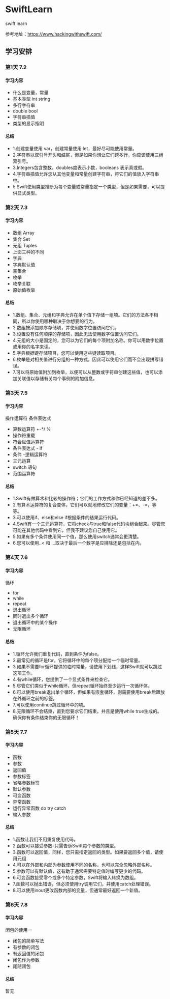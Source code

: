 # SwiftLearn
swift learn

参考地址：https://www.hackingwithswift.com/

## 学习安排
### 第1天 7.2
#### 学习内容
- 什么是变量，常量
- 基本类型 int string
- 多行字符串
- double bool
- 字符串插值
- 类型的显示指明

#### 总结
* 1.创建变量使用 var，创建常量使用 let，最好尽可能使用常量。
* 2.字符串以双引号开头和结尾，但是如果你想让它们跨多行，你应该使用三组双引号。
* 3.Integers包含整数，doubles度表示小数，booleans 表示真或假。
* 4.字符串插值允许您从其他变量和常量创建字符串，将它们的值放入字符串中。
* 5.Swift使用类型推断为每个变量或常量指定一个类型，但是如果需要，可以提供显式类型。

### 第2天 7.3
#### 学习内容
- 数组 Array
- 集合 Set
- 元组  Tuples
- 上面三种的不同
- 字典
- 字典默认值
- 空集合
- 枚举
- 枚举关联
- 原始值枚举

#### 总结
* 1.数组、集合、元组和字典允许在单个值下存储一组项。它们的方法各不相同，所以你使用哪种取决于你想要的行为。
* 2.数组按添加顺序存储项，并使用数字位置访问它们。
* 3.设置没有任何顺序的存储项，因此无法使用数字位置访问它们。
* 4.元组的大小是固定的，您可以为它们的每个项附加名称。你可以用数字位置或用你的名字来读。
* 5.字典根据键存储项目，您可以使用这些键读取项目。
* 6.枚举是对相关值进行分组的一种方式，因此可以使用它们而不会出现拼写错误。
* 7.可以将原始值附加到枚举，以便可以从整数或字符串创建这些值，也可以添加关联值以存储有关每个事例的附加信息。

### 第3天 7.5
#### 学习内容
操作运算符 条件表达式
- 算数运算符 +-*/ %
- 操作符重载
- 符合赋值运算符
- 条件表达式 - if
- 条件 -逻辑运算符
- 三元运算
- switch 语句
- 范围运算符

#### 总结
* 1.Swift有做算术和比较的操作符；它们的工作方式和你已经知道的差不多。
* 2.有算术运算符的复合变体，它们可以就地修改它们的变量：+=、-=，等等。
* 3.可以使用if、else和else if根据条件的结果运行代码。
* 4.Swift有一个三元运算符，它将check与true和false代码块组合起来。尽管您可能在其他代码中看到它，但我不建议您自己使用它。
* 5.如果有多个条件使用同一个值，那么使用switch通常会更清楚。
* 6.您可以使用..< 和 ...取决于最后一个数字是应排除还是包括在内。

### 第4天 7.6
#### 学习内容
循环
- for
- while
- repeat
- 退出循环
- 同时退出多个循环
- 退出循环中的某个操作
- 无限循环
#### 总结
* 1.循环允许我们重复代码，直到条件为false。
* 2.最常见的循环是for，它将循环中的每个项分配给一个临时常量。
* 3.如果不需要for循环提供的临时常量，请使用下划线，这样Swift就可以跳过这项工作。
* 4.有while循环，您提供了一个显式条件来检查它。
* 5.尽管它们类似于while循环，但repeat循环始终至少运行一次循环体。
* 6.可以使用break退出单个循环，但如果有嵌套循环，则需要使用break后跟放在外循环之前的标签。
* 7.可以使用continue跳过循环中的项。
* 8.无限循环不会结束，直到您要求它们结束，并且是使用while true生成的。确保你有条件结束你的无限循环！

### 第5天 7.7
#### 学习内容
- 函数
- 参数
- 返回值
- 参数标签
- 省略参数标签
- 默认参数
- 可变函数
- 异常函数
- 运行异常函数 do try catch
- 输入参数
#### 总结
* 1.函数让我们不用重复使用代码。
* 2.函数可以接受参数-只需告诉Swift每个参数的类型。
* 3.函数可以返回值，同样，您只需指定返回的类型。如果要返回多个值，请使用元组
* 4.可以在外部和内部为参数使用不同的名称，也可以完全忽略外部名称。
* 5.参数可以有默认值，这有助于通常需要特定值时编写更少的代码。
* 6.可变函数接受零个或多个特定参数，Swift将输入转换为数组。
* 7.函数可以抛出错误，但必须使用try调用它们，并使用catch处理错误。
* 8.可以使用inout更改函数内部的变量，但通常最好返回一个新值。

### 第6天 7.8
#### 学习内容
闭包的使用一
- 闭包的简单写法
- 有参数的闭包
- 有返回值的闭包
- 闭包作为参数
- 尾随闭包
#### 总结
暂无
